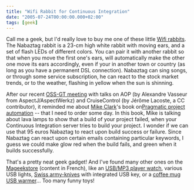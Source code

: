 ```yaml
---
title: "Wifi Rabbit for Continuous Integration"
date: "2005-07-24T00:00:00.000+02:00"
tags: [geek]
---
```


Call me a geek, but I'd really love to buy me one of these little [Wifi rabbits](http://www.nabaztag.com/). The Nabaztag rabbit is a 23-cm high white rabbit with moving ears, and a set of flash LEDs of different colors. You can pair it with another rabbit so that when you move the first one's ears, will automatically make the other one move its ears accordingly, even if your in another town or country (as long as you have a permanent DSL connection). Nabaztag can sing songs, or through some service subscription, he can react to the stock market trends, or to the weather, flashing in yellow when the sun is shinning.

After our recent [OSS-GT meeting](http://ossgtp.xwiki.com/xwiki/bin/view/Main/21Juillet2005) with talks on AOP (by Alexandre Vasseur from AspectJ/AspectWerkz) and CruiseControl (by Jérôme Lacoste, a CC contributor), it reminded me about [Mike Clark](http://www.clarkware.com/cgi/blosxom)'s book on[Pragmatic project automation](http://pragmaticprogrammer.com/starter_kit/au/index.html) -- that I need to order some day. In this book, Mike is talking about lava lamps to show that a build of your project failed, when your Continuous Integration server tries to build your project. I wonder if we can use that 95 euros Nabaztag to react upon build success or failure. Since Nabaztag can react upon certain emails containing particular keywords, I guess we could make glow red when the build fails, and green when it builds successfully.

That's a pretty neat geek gadget! And I've found many other ones on the [Mageekstore](http://ww1.mageekstore.com/) (content in French), like an [USB/MP3 player watch](http://www.mageekstore.com/boutique/fiche_produit.cfm?type=5&ref=MTRMP3&code_lg=lg_fr&pag=1&num=0), various USB lights, [Swiss army-knives](http://www.mageekstore.com/boutique/fiche_produit.cfm?type=1&ref=SWMEM&code_lg=lg_fr&pag=1&num=0) with integrated USB key, or a [coffee mug USB warmer](http://www.mageekstore.com/boutique/fiche_produit.cfm?type=5&ref=CUPWR&code_lg=lg_fr&pag=1&num=0)... Too many funny toys!